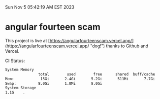 Sun Nov  5 05:42:19 AM EST 2023

# angular fourteen scam


This project is live at [https://angularfourteenscam.vercel.app/](https://angularfourteenscam.vercel.app/ "dog!") thanks to Github and Vercel.

CI Status: 

```bash
System Memory
               total        used        free      shared  buff/cache   available
Mem:            15Gi       2.4Gi       5.2Gi       511Mi       7.7Gi        12Gi
Swap:          8.0Gi       1.0Mi       8.0Gi
System Storage
1.1G	.
```
